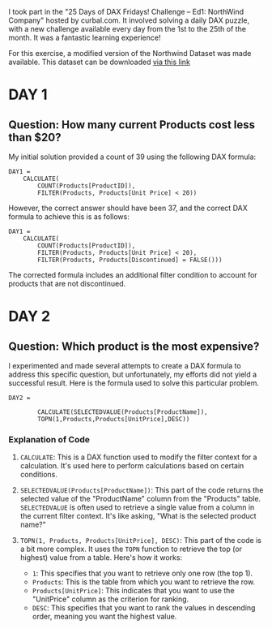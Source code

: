 I took part in the "25 Days of DAX Fridays! Challenge – Ed1: NorthWind Company" hosted by curbal.com. It involved solving a daily DAX puzzle, with a new challenge available every day from the 1st to the 25th of the month. It was a fantastic learning experience!

For this exercise, a modified version of the Northwind Dataset was made available. This dataset can be downloaded [via this link](https://curbal.com/wp-content/uploads/2021/12/Northwind-challenge_exercise-file.zip)


#                       DAY 1


## Question: How many current Products cost less than $20?

My initial solution provided a count of 39 using the following DAX formula:

```DAX
DAY1 = 
    CALCULATE(
        COUNT(Products[ProductID]),
        FILTER(Products, Products[Unit Price] < 20))
```

However, the correct answer should have been 37, and the correct DAX formula to achieve this is as follows:

```DAX
DAY1 = 
    CALCULATE(
        COUNT(Products[ProductID]),
        FILTER(Products, Products[Unit Price] < 20),
        FILTER(Products, Products[Discontinued] = FALSE()))
```

The corrected formula includes an additional filter condition to account for products that are not discontinued.


#                       DAY 2

## Question: Which product is the most expensive?

I experimented and made several attempts to create a DAX formula to address this specific question, but unfortunately, my efforts did not yield a successful result. Here is the formula  used to solve this particular problem.

```DAX
DAY2 = 

        CALCULATE(SELECTEDVALUE(Products[ProductName]),
        TOPN(1,Products,Products[UnitPrice],DESC))
```

### Explanation of Code 

1. `CALCULATE`: This is a DAX function used to modify the filter context for a calculation. It's used here to perform calculations based on certain conditions.

2. `SELECTEDVALUE(Products[ProductName])`: This part of the code returns the selected value of the "ProductName" column from the "Products" table. `SELECTEDVALUE` is often used to retrieve a single value from a column in the current filter context. It's like asking, "What is the selected product name?"

3. `TOPN(1, Products, Products[UnitPrice], DESC)`: This part of the code is a bit more complex. It uses the `TOPN` function to retrieve the top (or highest) value from a table. Here's how it works:

   - `1`: This specifies that you want to retrieve only one row (the top 1).
   - `Products`: This is the table from which you want to retrieve the row.
   - `Products[UnitPrice]`: This indicates that you want to use the "UnitPrice" column as the criterion for ranking.
   - `DESC`: This specifies that you want to rank the values in descending order, meaning you want the highest value.


